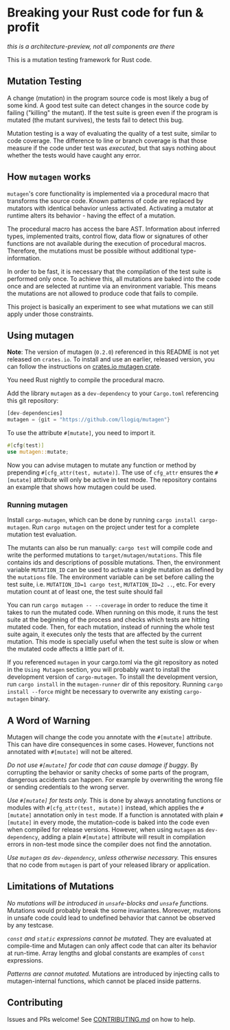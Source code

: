 # Breaking your Rust code for fun & profit

*this is a architecture-preview, not all components are there*

This is a mutation testing framework for Rust code.

## Mutation Testing

A change (mutation) in the program source code is most likely a bug of some kind. A good test suite can detect changes in the source code by failing ("killing" the mutant). If the test suite is green even if the program is mutated (the mutant survives), the tests fail to detect this bug.

Mutation testing is a way of evaluating the quality of a test suite, similar to code coverage.
The difference to line or branch coverage is that those measure if the code under test was *executed*, but that says nothing about whether the tests would have caught any error.

## How `mutagen` works

`mutagen`'s core functionality is implemented via a procedural macro that transforms the source code. Known patterns of code are replaced by mutators with identical behavior unless activated. Activating a mutator at runtime alters its behavior - having the effect of a mutation.

The procedural macro has access the bare AST. Information about inferred types, implemented traits, control flow, data flow or signatures of other functions are not available during the execution of procedural macros. Therefore, the mutations must be possible without additional type-information.

In order to be fast, it is necessary that the compilation of the test suite is performed only once. To achieve this, all mutations are baked into the code once and are selected at runtime via an environment variable. This means the mutations are not allowed to produce code that fails to compile.

This project is basically an experiment to see what mutations we can still apply under those constraints.

## Using mutagen

**Note**: The version of mutagen (`0.2.0`) referenced in this README is not yet released on `crates.io`. To install and use an earlier, released version, you can follow the instructions on [crates.io mutagen crate](https://crates.io/crates/mutagen).

You need Rust nightly to compile the procedural macro.

Add the library `mutagen` as a `dev-dependency` to your `Cargo.toml` referencing this git repository:

```rust
[dev-dependencies]
mutagen = {git = "https://github.com/llogiq/mutagen"}
```

To use the attribute `#[mutate]`, you need to import it.

```rust
#[cfg(test)]
use mutagen::mutate;
```

Now you can advise mutagen to mutate any function or method by prepending `#[cfg_attr(test, mutate)]`. The use of `cfg_attr` ensures the `#[mutate]` attribute will only be active in test mode. The repository contains an example that shows how mutagen could be used.

### Running mutagen

Install `cargo-mutagen`, which can be done by running `cargo install cargo-mutagen`. Run `cargo mutagen` on the project under test for a complete mutation test evaluation.

The mutants can also be run manually: `cargo test` will compile code and write the performed mutations to `target/mutagen/mutations`. This file contains ids and descriptions of possible mutations.
Then, the environment variable `MUTATION_ID` can be used to activate a single mutation as defined by the `mutations` file. The environment variable can be set before calling the test suite, i.e. `MUTATION_ID=1 cargo test`, `MUTATION_ID=2 ..`, etc. For every mutation count at of least one, the test suite should fail

You can run `cargo mutagen -- --coverage` in order to reduce the time it takes to run the mutated code. When running on this mode, it runs the test suite at the beginning of the process and checks which tests are hitting mutated code. Then, for each mutation, instead of running the whole test suite again, it executes only the tests that are affected by the current mutation. This mode is specially useful when the test suite is slow or when the mutated code affects a little part of it.

If you referenced `mutagen` in your cargo.toml via the git repository as noted in the `Using Mutagen` section, you will probably want to install the development version of `cargo-mutagen`. To install the development version, run `cargo install` in the `mutagen-runner` dir of this repository. Running `cargo install --force` might be necessary to overwrite any existing `cargo-mutagen` binary.

## A Word of Warning

Mutagen will change the code you annotate with the `#[mutate]` attribute. This can have dire consequences in some cases. However, functions not annotated with `#[mutate]` will not be altered.

*Do not use `#[mutate]` for code that can cause damage if buggy*. By corrupting the behavior or sanity checks of some parts of the program, dangerous accidents can happen. For example by overwriting the wrong file or sending credentials to the wrong server.

*Use `#[mutate]` for tests only.* This is done by always annotating functions or modules with `#[cfg_attr(test, mutate)]` instead, which applies the `#[mutate]` annotation only in `test` mode. If a function is annotated with plain `#[mutate]` in every mode, the mutation-code is baked into the code even when compiled for release versions. However, when using `mutagen` as `dev-dependency`, adding a plain `#[mutate]` attribute will result in compilation errors in non-test mode since the compiler does not find the annotation.

*Use `mutagen` as `dev-dependency`, unless otherwise necessary.* This ensures that no code from `mutagen` is part of your released library or application.

## Limitations of Mutations

*No mutations will be introduced in `unsafe`-blocks and `unsafe` functions*. Mutations would probably break the some invariantes. Moreover, mutations in unsafe code could lead to undefined behavior that cannot be observed by any testcase.

*`const` and `static` expressions cannot be mutated.* They are evaluated at compile-time and Mutagen can only affect code that can alter its behavior at run-time. Array lengths and global constants are examples of `const` expressions.

*Patterns are cannot mutated.* Mutations are introduced by injecting calls to mutagen-internal functions, which cannot be placed inside patterns.

## Contributing

Issues and PRs welcome! See [CONTRIBUTING.md](CONTRIBUTING.md) on how to help.
